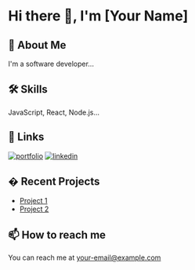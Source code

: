 # Hi there 👋, I'm [Your Name]

## 🚀 About Me
I'm a software developer...

## 🛠 Skills
JavaScript, React, Node.js...

## 🔗 Links
[![portfolio](https://img.shields.io/badge/my_portfolio-000?style=for-the-badge&logo=ko-fi&logoColor=white)](http://portfolio.com/)
[![linkedin](https://img.shields.io/badge/my_linkedin-000?style=for-the-badge&logo=linkedin&logoColor=white)](http://linkedin.com/)

## � Recent Projects
- [Project 1](https://github.com/username/project1)
- [Project 2](https://github.com/username/project2)

## 📫 How to reach me
You can reach me at [your-email@example.com](mailto:your-email@example.com)
